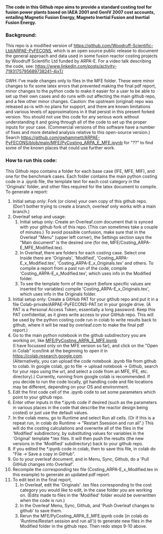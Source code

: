 **The code in this Github repo aims to provide a standard costing tool for fusion power plants based on IAEA 2001 and GenIV 2007 cost accounts, entailing Magnetic Fusion Energy, Magneto Inertial Fusion and Inertial Fusion Energy.**  

### Background:

This repo is a modified version of https://github.com/Woodruff-Scientific-Ltd/ARPAE-PyFECONS, which is an open source public release to document the general approach and data used in some fusion reactor costing projects by Woodruff Scientific Ltd funded by ARPA-E.  For a video talk describing the code, see:
https://www.linkedin.com/posts/activity-7193175795689738241-4jxT/ 

GWH: I've made changes only to files in the MFE folder.  These were minor changes to fix some latex errors that prevented making the final pdf report, minor changes to the python code to make it easier for a user to be able to set up their own cases and do runs with out affecting the main github repo, and a few other minor changes.
Caution: the upstream (original) repo was released as-is with no plans for support, and there are known limitations and various levels of approximations in it that persist in this present forked version. You should not use this code for any serious work without understanding it and going through all of the code to set up the proper inputs for your case.  (Commercial versions of this software have a number of fixes and more detailed analysis relative to this open-source version.) Search https://github.com/gwhammett/ARPAE-PyFECONS/blob/main/MFE/PyCosting_ARPA_E_MFE.ipynb for "??" to find some of the known places that could use further work.

### How to run this code:

This Github repo contains a folder for each base case (IFE, MFE, MIF), and one for the benchmark cases. Each folder contains the main python costing code in a .ipynb file, the template text for each cost category in the 'Originals' folder, and other files required for the latex document to compile. To generate a report:

1. Initial setup only:  Fork (or clone) your own copy of this github repo.  (Don't bother trying to create a branch, overleaf only works with a main branch.)
2. Overleaf setup and usage:
    1. Initial setup only: Create an Overleaf.com document that is synced with your github fork of this repo.  (This can sometimes take a couple of minutes.)  To avoid possible confusion, make sure that in the Overleaf "Menu" (upper left corner), the Settings section says the "Main document" is the desired one (for me, MFE/Costing_ARPA-E_MFE_Modified.tex).
    2. In Overleaf, there are folders for each costing case. Select one  Inside there are 'Originals', 'Modified', 'Costing_ARPA-E_x_Modified.tex', 'Costing_ARPA-E_x_Originals.tex' and others. To compile a report from a past run of the code, compile 'Costing_ARPA-E_x_Modified.tex', which uses info in the Modified folder.
    3. To see the template form of the report (before specific values are inserted for variables) compile 'Costing_ARPA-E_x_Originals.tex', which uses info in the Originals folder.
3. Initial setup only:  Create a GitHub PAT for your github repo and put it in a file Colab-private/ARPAE-PyFECONS-PAT.txt in your google drive.  (A PAT is a Personal Access Token, essentially a long password.  Keep this PAT confidential, as it gives write access to your GitHub repo.  This will be used by the python costing code run in colab to write results back to github, where it will be read by overleaf.com to make the final pdf report.)
4. Go to the main python notebook in the github subdirectory you are working on, like [MFE/PyCosting_ARPA_E_MFE.ipynb](MFE/PyCosting_ARPA_E_MFE.ipynb) <br> (I have focussed only on the MFE version so far), and click on the "Open in Colab" icon/link at the beginning to open it in https://colab.research.google.com. \
(Alternatively, you can upload the code notebook .ipynb file from github to colab.  In google colab, go to file -> upload notebook -> Github, search for your repo using the url, and select a code from an MFE, IFE, etc. directory).) Currently, running from google colab is recommended. If you decide to run the code locally, git handling code and file locations may be different, depending on your OS and environment.
5. Edit the first code cell of the .ipynb code to set some parameters which point to your github repo.
6. Enter other inputs in the \*.ipynb code if desired (such as the parameters in various places in the code that describe the reactor design being costed) or just use the default values.
7. In the colab menu, go to Runtime and select Run all cells. (Or if this is a repeat run, in colab do Runtime -> "Restart Ssession and run all".) This will do the costing calculations and overwrite all of the files in the 'Modified' subdirectory, by substituting values for variables in the 'Original' template *.tex files.  It will then push the results (the new versions in the 'Modified' subdirectory) back to your github repo.
8. If you edited the \*.ipynb code in colab, then to save this file, in colab do "File -> Save a copy in GitHub".
9. Go to your overleaf document, and in Menu, Sync, Github, do a 'Pull GitHub changes into Overleaf'.
10. Recompile the corresponding tex file (Costing_ARPA-E_x_Modified.tex in this example) to generate an updated pdf report.
11. To edit text in the final report,
    1. In Overleaf, edit the 'Originals' .tex files corresponding to the cost category you would like to edit, in the case folder you are working on. (Edits made to files in the 'Modified' folder would be overwritten when the code is run.)
    2. In the Overleaf Menu, Sync, Github, and 'Push Overleaf changes to github' to save them.
    3. Rerun the MFE/PyCosting_ARPA_E_MFE.ipynb code (in colab do 'Runtime/Restart session and run all')) to generate new files in the Modified folder in the github repo.  Then redo steps 9-10 above.
